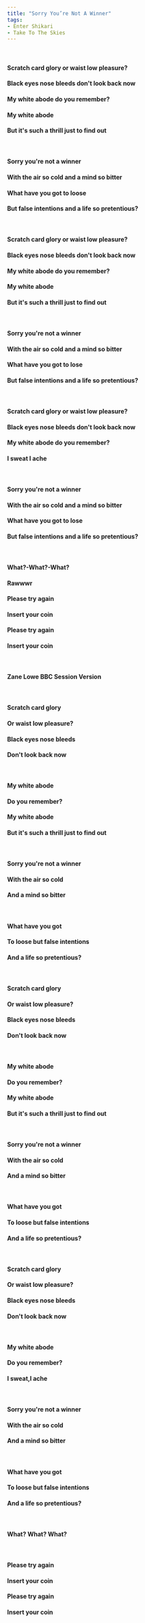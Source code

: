 ```yaml
---
title: "Sorry You’re Not A Winner"
tags:
- Enter Shikari
- Take To The Skies
---
```

&nbsp;
#### Scratch card glory or waist low pleasure?
#### Black eyes nose bleeds don't look back now
#### My white abode do you remember?
#### My white abode
#### But it's such a thrill just to find out
&nbsp;
#### Sorry you're not a winner
#### With the air so cold and a mind so bitter
#### What have you got to loose
#### But false intentions and a life so pretentious?
&nbsp;
#### Scratch card glory or waist low pleasure?
#### Black eyes nose bleeds don't look back now
#### My white abode do you remember?
#### My white abode
#### But it's such a thrill just to find out
&nbsp;
#### Sorry you're not a winner
#### With the air so cold and a mind so bitter
#### What have you got to lose
#### But false intentions and a life so pretentious?
&nbsp;
#### Scratch card glory or waist low pleasure?
#### Black eyes nose bleeds don't look back now
#### My white abode do you remember?
#### I sweat I ache
&nbsp;
#### Sorry you're not a winner
#### With the air so cold and a mind so bitter
#### What have you got to lose
#### But false intentions and a life so pretentious?
&nbsp;
#### What?-What?-What?
#### Rawwwr
#### Please try again
#### Insert your coin
#### Please try again
#### Insert your coin
&nbsp;
#### Zane Lowe BBC Session Version
&nbsp;
#### Scratch card glory
#### Or waist low pleasure?
#### Black eyes nose bleeds
#### Don't look back now
&nbsp;
#### My white abode
#### Do you remember?
#### My white abode
#### But it's such a thrill just to find out
&nbsp;
#### Sorry you're not a winner
#### With the air so cold
#### And a mind so bitter
&nbsp;
#### What have you got
#### To loose but false intentions
#### And a life so pretentious?
&nbsp;
#### Scratch card glory
#### Or waist low pleasure?
#### Black eyes nose bleeds
#### Don't look back now
&nbsp;
#### My white abode
#### Do you remember?
#### My white abode
#### But it's such a thrill just to find out
&nbsp;
#### Sorry you're not a winner
#### With the air so cold
#### And a mind so bitter
&nbsp;
#### What have you got
#### To loose but false intentions
#### And a life so pretentious?
&nbsp;
#### Scratch card glory
#### Or waist low pleasure?
#### Black eyes nose bleeds
#### Don't look back now
&nbsp;
#### My white abode
#### Do you remember?
#### I sweat,I ache
&nbsp;
#### Sorry you're not a winner
#### With the air so cold
#### And a mind so bitter
&nbsp;
#### What have you got
#### To loose but false intentions
#### And a life so pretentious?
&nbsp;
#### What? What? What?
&nbsp;
#### Please try again
#### Insert your coin
#### Please try again
#### Insert your coin
